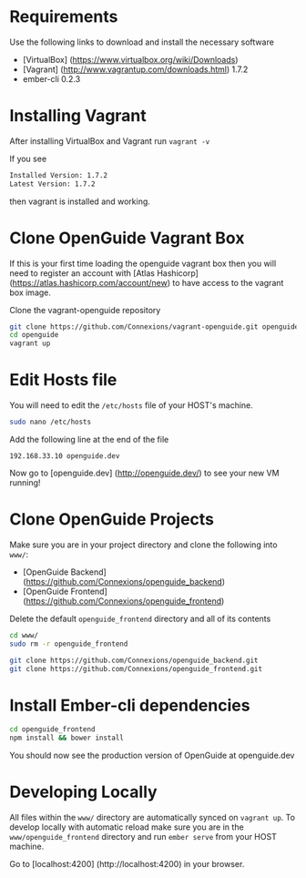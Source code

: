 # Requirements
Use the following links to download and install the necessary software
* [VirtualBox] (https://www.virtualbox.org/wiki/Downloads)
* [Vagrant] (http://www.vagrantup.com/downloads.html) 1.7.2
* ember-cli 0.2.3

# Installing Vagrant
After installing VirtualBox and Vagrant run ``vagrant -v``

If you see

```sh
Installed Version: 1.7.2
Latest Version: 1.7.2
```

then vagrant is installed and working.

# Clone OpenGuide Vagrant Box
If this is your first time loading the openguide vagrant box then you will need to register an account with [Atlas Hashicorp] (https://atlas.hashicorp.com/account/new) to have access to the vagrant box image.

Clone the vagrant-openguide repository
```sh
git clone https://github.com/Connexions/vagrant-openguide.git openguide
cd openguide
vagrant up
```
# Edit Hosts file
You will need to edit the ``/etc/hosts`` file of your HOST's machine.
```sh
sudo nano /etc/hosts
```
Add the following line at the end of the file
```
192.168.33.10 openguide.dev
```
Now go to [openguide.dev] (http://openguide.dev/) to see your new VM running!

# Clone OpenGuide Projects
Make sure you are in your project directory and clone the following into ``www/``:
* [OpenGuide Backend] (https://github.com/Connexions/openguide_backend)
* [OpenGuide Frontend] (https://github.com/Connexions/openguide_frontend)

Delete the default ``openguide_frontend`` directory and all of its contents
```sh
cd www/
sudo rm -r openguide_frontend
```
```sh
git clone https://github.com/Connexions/openguide_backend.git
git clone https://github.com/Connexions/openguide_frontend.git
```
# Install Ember-cli dependencies
```sh
cd openguide_frontend
npm install && bower install
```
You should now see the production version of OpenGuide at openguide.dev

# Developing Locally
All files within the ``www/`` directory are automatically synced on ``vagrant up``.
To develop locally with automatic reload make sure you are in the ``www/openguide_frontend`` directory and run ``ember serve`` from your HOST machine.

Go to [localhost:4200] (http://localhost:4200) in your browser.
